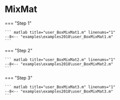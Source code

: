 # MixMat

=== "Step 1"

    ``` matlab title="user_BoxMixMat1.m" linenums="1"
    --8<-- "examples\examples2018\user_BoxMixMat1.m"
    ```

=== "Step 2"

    ``` matlab title="user_BoxMixMat2.m" linenums="1"
    --8<-- "examples\examples2018\user_BoxMixMat2.m"
    ```

=== "Step 3"

    ``` matlab title="user_BoxMixMat3.m" linenums="1"
    --8<-- "examples\examples2018\user_BoxMixMat3.m"
    ```

